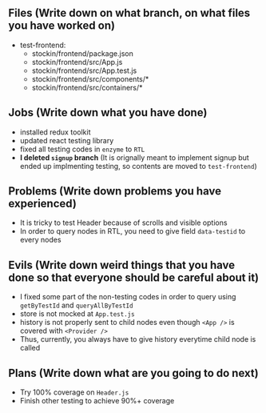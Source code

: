 ## Files (Write down on what branch, on what files you have worked on)
- test-frontend:
  - stockin/frontend/package.json
  - stockin/frontend/src/App.js
  - stockin/frontend/src/App.test.js
  - stockin/frontend/src/components/*
  - stockin/frontend/src/containers/*
## Jobs (Write down what you have done)
- installed redux toolkit
- updated react testing library
- fixed all testing codes in `enzyme` to `RTL`
- **I deleted `signup` branch** (It is orignally meant to implement signup but ended up implmenting testing, so contents are moved to `test-frontend`)
## Problems (Write down problems you have experienced)
- It is tricky to test Header because of scrolls and visible options
- In order to query nodes in RTL, you need to give field `data-testid` to every nodes
## Evils (Write down weird things that you have done so that everyone should be careful about it)
- I fixed some part of the non-testing codes in order to query using `getByTestId` and `queryAllByTestId`
- store is not mocked at `App.test.js`
- history is not properly sent to child nodes even though `<App />` is covered with `<Provider />`
- Thus, currently, you always have to give history everytime child node is called
## Plans (Write down what are you going to do next)
- Try 100% coverage on `Header.js`
- Finish other testing to achieve 90%+ coverage
